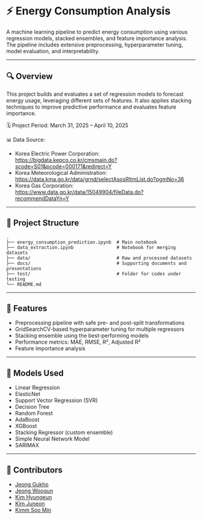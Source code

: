 # ⚡ Energy Consumption Analysis

A machine learning pipeline to predict energy consumption using various regression models, stacked ensembles, and feature importance analysis. The pipeline includes extensive preprocessing, hyperparameter tuning, model evaluation, and interpretability.

---

## 🔍 Overview

This project builds and evaluates a set of regression models to forecast energy usage, leveraging different sets of features. It also applies stacking techniques to improve predictive performance and evaluates feature importance.

🗓️ Project Period: March 31, 2025 – April 10, 2025

📊 Data Source: 
- Korea Electric Power Corporation: https://bigdata.kepco.co.kr/cmsmain.do?scode=S01&pcode=000171&redirect=Y
- Korea Meteorological Administration: https://data.kma.go.kr/data/grnd/selectAsosRltmList.do?pgmNo=36
- Korea Gas Corporation: https://www.data.go.kr/data/15049904/fileData.do?recommendDataYn=Y

---

## 📂 Project Structure
```
.
├── energy_consumption_prediction.ipynb  # Main notebook
├── data_extraction.ipynb                # Notebook for merging datasets 
├── data/                                # Raw and processed datasets
├── docs/                                # Supporting documents and presentations
├── test/                                # Folder for codes under testing
└── README.md
```

---

## 🚀 Features

- Preprocessing pipeline with safe pre- and post-split transformations
- GridSearchCV-based hyperparameter tuning for multiple regressors
- Stacking ensemble using the best-performing models
- Performance metrics: MAE, RMSE, R², Adjusted R²
- Feature importance analysis

---

## 🧪 Models Used

- Linear Regression
- ElasticNet
- Support Vector Regression (SVR)
- Decision Tree
- Random Forest
- AdaBoost
- XGBoost
- Stacking Regressor (custom ensemble)
- Simple Neural Network Model
- SARIMAX

---

## 👥 Contributors

- [Jeong Gukho](https://github.com/GUKHOJeong/)
- [Jeong Woogun]()
- [Kim Hyungeun](https://github.com/hyungeunkk)
- [Kim Juneon]()
- [Kimm Soo Min](https://github.com/somnio-kimm)
